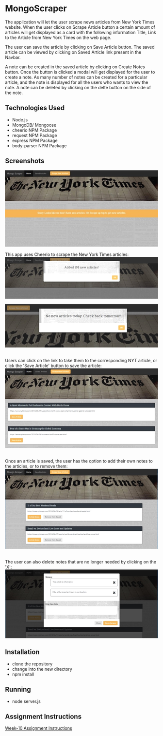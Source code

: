 # MongoScraper

The application will let the user scrape news articles from New York Times website. When the user clicks on Scrape Article button a certain amount of articles will get displayed as a card with the following information Title, Link to the Article from New York Times on the web page.

The user can save the article by clicking on Save Article button. The saved article can be viewed by clicking on Saved Article link present in the Navbar.

A note can be created in the saved article by clicking on Create Notes button. Once the button is clicked a modal will get displayed for the user to create a note. As many number of notes can be created for a particular article, and the note is displayed for all the users who wants to view the note. A note can be deleted by clicking on the delte button on the side of the note.

## Technologies Used
- Node.js
- MongoDB/ Mongoose
- cheerio NPM Package
- request NPM Package
- express NPM Package
- body-parser NPM Package

## Screenshots
![Overview](https://github.com/radhikabgupta/MongoScraper/blob/master/public/assets/img/sp-01.jpg)

This app uses Cheerio to scrape the New York Times articles:
![Overview](https://github.com/radhikabgupta/MongoScraper/blob/master/public/assets/img/sp-02.jpg)

![Overview](https://github.com/radhikabgupta/MongoScraper/blob/master/public/assets/img/sp-03.jpg)

<br/>Users can click on the link to take them to the corresponding NYT article, or click the 'Save Article' button to save the article:<br/>
![Overview](https://github.com/radhikabgupta/MongoScraper/blob/master/public/assets/img/sp-04.jpg)

<br/>Once an article is saved, the user has the option to add their own notes to the articles, or to remove them:<br/>
![Overview](https://github.com/radhikabgupta/MongoScraper/blob/master/public/assets/img/sp-05.jpg)

<br/>The user can also delete notes that are no longer needed by clicking on the 'X':<br/>
![Overview](https://github.com/radhikabgupta/MongoScraper/blob/master/public/assets/img/sp-06.jpg)

## Installation
- clone the repository
- change into the new directory
- npm install

## Running
- node server.js

## Assignment Instructions
[Week-10 Assignment Instructions](https://github.com/radhikabgupta/liri-node-app/blob/master/week_10_homework_instructions.md)
